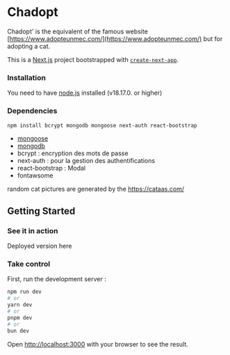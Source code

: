 # Chadopt

Chadopt' is the equivalent of the famous website [https://www.adopteunmec.com/](https://www.adopteunmec.com/) but for adopting a cat.

This is a [Next.js](https://nextjs.org/) project bootstrapped with [`create-next-app`](https://github.com/vercel/next.js/tree/canary/packages/create-next-app).

### Installation
You need to have [node.js](https://nodejs.org/en/download) installed (v18.17.0. or higher)

### Dependencies
```bash
npm install bcrypt mongodb mongoose next-auth react-bootstrap
```
 - [mongoose](https://mongoosejs.com/docs/)
 - [mongodb](https://www.npmjs.com/package/mongodb)
 -  bcrypt : encryption des mots de passe
 - next-auth : pour la gestion des authentifications
 - react-bootstrap : Modal
 - fontawsome 

random cat pictures are generated by the https://cataas.com/

## Getting Started

### See it in action
Deployed version here

### Take control
First, run the development server :
```bash
npm run dev
# or
yarn dev
# or
pnpm dev
# or
bun dev
```
Open [http://localhost:3000](http://localhost:3000) with your browser to see the result.
